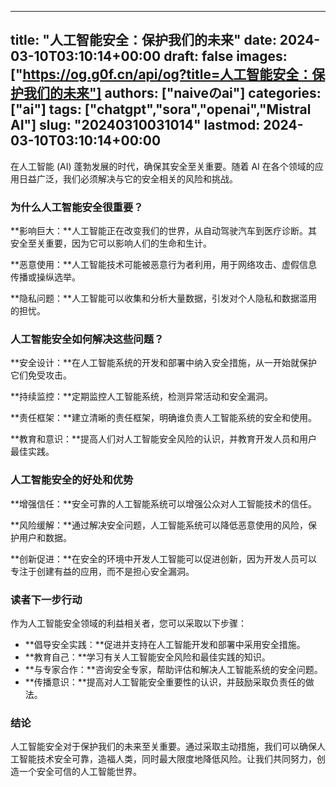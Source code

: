 
---
title: "人工智能安全：保护我们的未来"
date: 2024-03-10T03:10:14+00:00
draft: false
images: ["https://og.g0f.cn/api/og?title=人工智能安全：保护我们的未来"]
authors: ["naiveのai"]
categories: ["ai"]
tags: ["chatgpt","sora","openai","Mistral AI"]
slug: "20240310031014"
lastmod: 2024-03-10T03:10:14+00:00
---
在人工智能 (AI) 蓬勃发展的时代，确保其安全至关重要。随着 AI 在各个领域的应用日益广泛，我们必须解决与它的安全相关的风险和挑战。

### 为什么人工智能安全很重要？

**影响巨大：**人工智能正在改变我们的世界，从自动驾驶汽车到医疗诊断。其安全至关重要，因为它可以影响人们的生命和生计。

**恶意使用：**人工智能技术可能被恶意行为者利用，用于网络攻击、虚假信息传播或操纵选举。

**隐私问题：**人工智能可以收集和分析大量数据，引发对个人隐私和数据滥用的担忧。

### 人工智能安全如何解决这些问题？

**安全设计：**在人工智能系统的开发和部署中纳入安全措施，从一开始就保护它们免受攻击。

**持续监控：**定期监控人工智能系统，检测异常活动和安全漏洞。

**责任框架：**建立清晰的责任框架，明确谁负责人工智能系统的安全和使用。

**教育和意识：**提高人们对人工智能安全风险的认识，并教育开发人员和用户最佳实践。

### 人工智能安全的好处和优势

**增强信任：**安全可靠的人工智能系统可以增强公众对人工智能技术的信任。

**风险缓解：**通过解决安全问题，人工智能系统可以降低恶意使用的风险，保护用户和数据。

**创新促进：**在安全的环境中开发人工智能可以促进创新，因为开发人员可以专注于创建有益的应用，而不是担心安全漏洞。

### 读者下一步行动

作为人工智能安全领域的利益相关者，您可以采取以下步骤：

* **倡导安全实践：**促进并支持在人工智能开发和部署中采用安全措施。
* **教育自己：**学习有关人工智能安全风险和最佳实践的知识。
* **与专家合作：**咨询安全专家，帮助评估和解决人工智能系统的安全问题。
* **传播意识：**提高对人工智能安全重要性的认识，并鼓励采取负责任的做法。

### 结论

人工智能安全对于保护我们的未来至关重要。通过采取主动措施，我们可以确保人工智能技术安全可靠，造福人类，同时最大限度地降低风险。让我们共同努力，创造一个安全可信的人工智能世界。